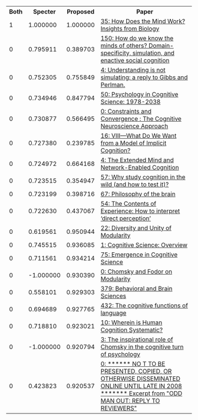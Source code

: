 <html><table><tr>
<th>Both</th>
<th>Specter</th>
<th>Proposed</th>
<th>Paper</th>
</tr>
<tr>
<td>1</td>
<td>1.000000</td>
<td>1.000000</td>
<td><a href="https://www.semanticscholar.org/paper/390c0b82e0c2f00d2413bf583bcb354e2420a576">35: How Does the Mind Work? Insights from Biology</a></td>
</tr>
<tr>
<td>0</td>
<td>0.795911</td>
<td>0.389703</td>
<td><a href="https://www.semanticscholar.org/paper/42b601ec9967845320af502b85dd7381d037864c">150: How do we know the minds of others? Domain-specificity, simulation, and enactive social cognition</a></td>
</tr>
<tr>
<td>0</td>
<td>0.752305</td>
<td>0.755849</td>
<td><a href="https://www.semanticscholar.org/paper/2e80ccc5c95dc463c83b250fbb3f9a130b031f4f">4: Understanding is not simulating: a reply to Gibbs and Perlman.</a></td>
</tr>
<tr>
<td>0</td>
<td>0.734946</td>
<td>0.847794</td>
<td><a href="https://www.semanticscholar.org/paper/90da6b0b963c788155ab1f886ffe9745e40c548e">50: Psychology in Cognitive Science: 1978-2038</a></td>
</tr>
<tr>
<td>0</td>
<td>0.730877</td>
<td>0.566495</td>
<td><a href="https://www.semanticscholar.org/paper/9cbdf8c3d28eb653cc1e55bea66a538b57de1200">0: Constraints and Convergence : The Cognitive Neuroscience Approach</a></td>
</tr>
<tr>
<td>0</td>
<td>0.727380</td>
<td>0.239785</td>
<td><a href="https://www.semanticscholar.org/paper/ad7eb1f113a76c21a94bc54a1888dbf0cf67613a">16: VIII—What Do We Want from a Model of Implicit Cognition?</a></td>
</tr>
<tr>
<td>0</td>
<td>0.724972</td>
<td>0.664168</td>
<td><a href="https://www.semanticscholar.org/paper/837a7c48ce3e49ba68f33c4f5398609498c157b8">4: The Extended Mind and Network-Enabled Cognition</a></td>
</tr>
<tr>
<td>0</td>
<td>0.723515</td>
<td>0.354947</td>
<td><a href="https://www.semanticscholar.org/paper/2336bc3e2149e90ba74e06a59691d142a0cb1581">57: Why study cognition in the wild (and how to test it)?</a></td>
</tr>
<tr>
<td>0</td>
<td>0.723199</td>
<td>0.398716</td>
<td><a href="https://www.semanticscholar.org/paper/577d7a90af39027d8c1fa1d3c1f6df41919c02b8">67: Philosophy of the brain</a></td>
</tr>
<tr>
<td>0</td>
<td>0.722630</td>
<td>0.437067</td>
<td><a href="https://www.semanticscholar.org/paper/1a75992db504e48a423ff755f85ed253dd2e1522">54: The Contents of Experience: How to interpret ‘direct perception’</a></td>
</tr>
<tr>
<td>0</td>
<td>0.619561</td>
<td>0.950944</td>
<td><a href="https://www.semanticscholar.org/paper/26c0cdc215e10614a4e97662e193428fc684b6c9">22: Diversity and Unity of Modularity</a></td>
</tr>
<tr>
<td>0</td>
<td>0.745515</td>
<td>0.936085</td>
<td><a href="https://www.semanticscholar.org/paper/8ce95afddfb079fb0be10f5cf118659de643a87e">1: Cognitive Science: Overview</a></td>
</tr>
<tr>
<td>0</td>
<td>0.711561</td>
<td>0.934214</td>
<td><a href="https://www.semanticscholar.org/paper/e809ab06a2cd34c817fdb3a5b09c67acef825906">75: Emergence in Cognitive Science</a></td>
</tr>
<tr>
<td>0</td>
<td>-1.000000</td>
<td>0.930390</td>
<td><a href="https://www.semanticscholar.org/paper/7655568220bfbf685f17e498de846cd7819480ea">0: Chomsky and Fodor on Modularity</a></td>
</tr>
<tr>
<td>0</td>
<td>0.558101</td>
<td>0.929303</td>
<td><a href="https://www.semanticscholar.org/paper/4d0183d8644aabcdf01f2f741249df718de0609b">379: Behavioral and Brain Sciences</a></td>
</tr>
<tr>
<td>0</td>
<td>0.694689</td>
<td>0.927765</td>
<td><a href="https://www.semanticscholar.org/paper/1b536631f1a3132548b5e3242fd8d0dc929946c8">432: The cognitive functions of language</a></td>
</tr>
<tr>
<td>0</td>
<td>0.718810</td>
<td>0.923021</td>
<td><a href="https://www.semanticscholar.org/paper/32b0de89829fded295842c6ac5d68bb200a62970">10: Wherein is Human Cognition Systematic?</a></td>
</tr>
<tr>
<td>0</td>
<td>-1.000000</td>
<td>0.920794</td>
<td><a href="https://www.semanticscholar.org/paper/9fdb6187f5574c2f08aa4673e10662a191dce910">3: The inspirational role of Chomsky in the cognitive turn of psychology</a></td>
</tr>
<tr>
<td>0</td>
<td>0.423823</td>
<td>0.920537</td>
<td><a href="https://www.semanticscholar.org/paper/8d29eec40a43d288717bbda1ce4dd66d72791541">0: ****** NO T TO BE PRESENTED, COPIED, OR OTHERWISE DISSEMINATED ONLINE UNTIL LATE IN 2008 ******* Excerpt from "ODD MAN OUT: REPLY TO REVIEWERS"</a></td>
</tr>
</table></html>
